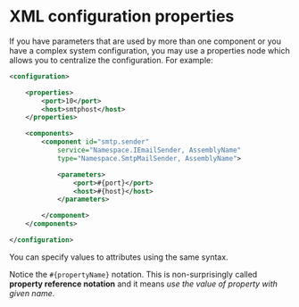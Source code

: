 # XML configuration properties

If you have parameters that are used by more than one component or you have a complex system configuration, you may use a properties node which allows you to centralize the configuration. For example:

```xml
<configuration>

    <properties>
        <port>10</port>
        <host>smtphost</host>
    </properties>

    <components>
        <component id="smtp.sender"
            service="Namespace.IEmailSender, AssemblyName"
            type="Namespace.SmtpMailSender, AssemblyName">

            <parameters>
                <port>#{port}</port>
                <host>#{host}</host>
            </parameters>

        </component>
    </components>

</configuration>
```

You can specify values to attributes using the same syntax.

Notice the `#{propertyName}` notation. This is non-surprisingly called **property reference notation** and it means *use the value of property with given name*.